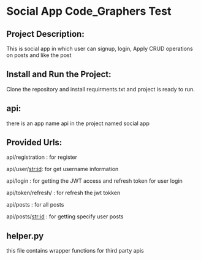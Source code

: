 # Social App Code_Graphers Test

## Project Description: 
This is social app in which user can signup, login,
Apply CRUD operations on posts and like the post

## Install and Run the Project: 
Clone the repository and install requirments.txt and project is ready to run.

## api:
there is an app name api in the project named social app
## Provided Urls: 

api/registration : for register 

api/user/<str:id>: for get username information

api/login : for getting the JWT access and refresh token for user login

api/token/refresh/ : for refresh the jwt tokken

api/posts : for all posts

api/posts/<str:id> : for getting specify user posts

## helper.py 
this file contains wrapper functions for third party apis 

